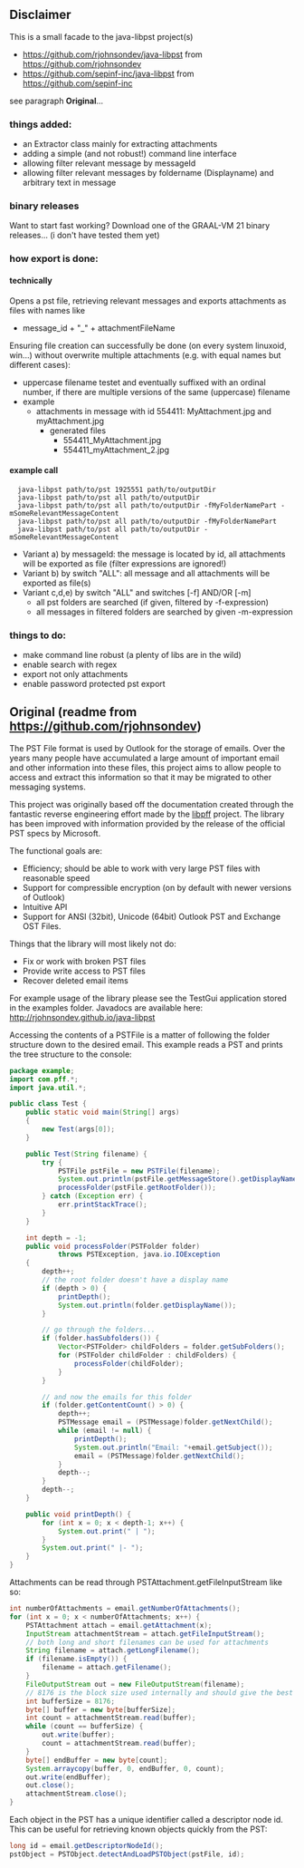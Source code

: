 
## Disclaimer
This is a small facade to the java-libpst project(s)  
- https://github.com/rjohnsondev/java-libpst
from https://github.com/rjohnsondev 
- https://github.com/sepinf-inc/java-libpst
from https://github.com/sepinf-inc

see paragraph **Original**...

### things added:
- an Extractor class mainly for extracting attachments 
- adding a simple (and not robust!) command line interface
- allowing filter relevant message by messageId
- allowing filter relevant messages by foldername (Displayname) and arbitrary text in message
### binary releases
Want to start fast working? Download one of the GRAAL-VM 21 binary releases...
(i don't have tested them yet)
### how export is done:
#### technically
Opens a pst file, retrieving relevant messages and exports attachments as files with names like

- message_id + "_" + attachmentFileName 

Ensuring file creation can successfully be done (on every system linuxoid, win...) without overwrite multiple attachments
(e.g. with equal names but different cases):
- uppercase filename testet and eventually suffixed with an ordinal number, if there are multiple versions of the same (uppercase) filename
- example
  - attachments in message with id 554411: MyAttachment.jpg and myAttachment.jpg
    - generated files
      - 554411_MyAttachment.jpg
      - 554411_myAttachment_2.jpg


#### example call
      java-libpst path/to/pst 1925551 path/to/outputDir 
      java-libpst path/to/pst all path/to/outputDir 
      java-libpst path/to/pst all path/to/outputDir -fMyFolderNamePart -mSomeRelevantMessageContent
      java-libpst path/to/pst all path/to/outputDir -fMyFolderNamePart
      java-libpst path/to/pst all path/to/outputDir -mSomeRelevantMessageContent


  - Variant a) by messageId: 
    the message is located by id, all attachments will be exported as file (filter expressions are ignored!)
  - Variant b) by switch "ALL": 
      all message and all attachments will be exported as file(s)
  - Variant c,d,e) by switch "ALL" and switches [-f] AND/OR [-m] 
      - all pst folders are searched (if given, filtered by -f-expression) 
      - all messages in filtered folders are searched by given -m-expression 

### things to do:
- make command line robust (a plenty of libs are in the wild)
- enable search with regex
- export not only attachments
- enable password protected pst export

## Original (readme from https://github.com/rjohnsondev)
The PST File format is used by Outlook for the storage of emails.  Over the years many people have accumulated a large amount of important email and other information into these files, this project aims to allow people to access and extract this information so that it may be migrated to other messaging systems.

This project was originally based off the documentation created through the fantastic reverse engineering effort made by the [libpff](https://sourceforge.net/projects/libpff) project.  The library has been improved with information provided by the release of the official PST specs by Microsoft.

The functional goals are:

  * Efficiency; should be able to work with very large PST files with reasonable speed
  * Support for compressible encryption (on by default with newer versions of Outlook)
  * Intuitive API
  * Support for ANSI (32bit), Unicode (64bit) Outlook PST and Exchange OST Files.

Things that the library will most likely not do:

  * Fix or work with broken PST files
  * Provide write access to PST files
  * Recover deleted email items

For example usage of the library please see the TestGui application stored in the examples folder.  Javadocs are available here: http://rjohnsondev.github.io/java-libpst

Accessing the contents of a PSTFile is a matter of following the folder structure down to the desired email.  This example reads a PST and prints the tree structure to the console:

```java
package example;
import com.pff.*;
import java.util.*;

public class Test {
    public static void main(String[] args)
    {
        new Test(args[0]);
    }

    public Test(String filename) {
        try {
            PSTFile pstFile = new PSTFile(filename);
            System.out.println(pstFile.getMessageStore().getDisplayName());
            processFolder(pstFile.getRootFolder());
        } catch (Exception err) {
            err.printStackTrace();
        }
    }

    int depth = -1;
    public void processFolder(PSTFolder folder)
            throws PSTException, java.io.IOException
    {
        depth++;
        // the root folder doesn't have a display name
        if (depth > 0) {
            printDepth();
            System.out.println(folder.getDisplayName());
        }

        // go through the folders...
        if (folder.hasSubfolders()) {
            Vector<PSTFolder> childFolders = folder.getSubFolders();
            for (PSTFolder childFolder : childFolders) {
                processFolder(childFolder);
            }
        }

        // and now the emails for this folder
        if (folder.getContentCount() > 0) {
            depth++;
            PSTMessage email = (PSTMessage)folder.getNextChild();
            while (email != null) {
                printDepth();
                System.out.println("Email: "+email.getSubject());
                email = (PSTMessage)folder.getNextChild();
            }
            depth--;
        }
        depth--;
    }

    public void printDepth() {
        for (int x = 0; x < depth-1; x++) {
            System.out.print(" | ");
        }
        System.out.print(" |- ");
    }
}
```

Attachments can be read through PSTAttachment.getFileInputStream like so:

```java
int numberOfAttachments = email.getNumberOfAttachments();
for (int x = 0; x < numberOfAttachments; x++) {
    PSTAttachment attach = email.getAttachment(x);
    InputStream attachmentStream = attach.getFileInputStream();
    // both long and short filenames can be used for attachments
    String filename = attach.getLongFilename();
    if (filename.isEmpty()) {
        filename = attach.getFilename();
    }
    FileOutputStream out = new FileOutputStream(filename);
    // 8176 is the block size used internally and should give the best performance
    int bufferSize = 8176;
    byte[] buffer = new byte[bufferSize];
    int count = attachmentStream.read(buffer);
    while (count == bufferSize) {
        out.write(buffer);
        count = attachmentStream.read(buffer);
    }
    byte[] endBuffer = new byte[count];
    System.arraycopy(buffer, 0, endBuffer, 0, count);
    out.write(endBuffer);
    out.close();
    attachmentStream.close();
}
```

Each object in the PST has a unique identifier called a descriptor node id.  This can be useful for retrieving known objects quickly from the PST:

```java
long id = email.getDescriptorNodeId();
pstObject = PSTObject.detectAndLoadPSTObject(pstFile, id);
```

